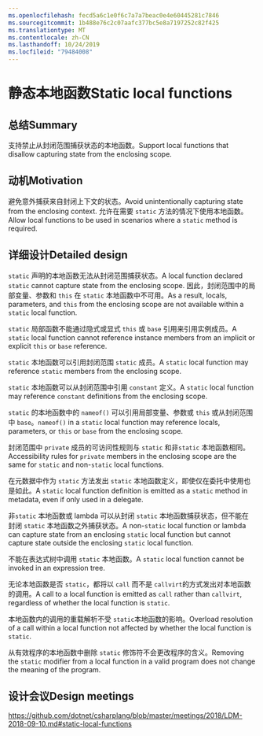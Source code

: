 ```yaml
---
ms.openlocfilehash: fecd5a6c1e0f6c7a7a7beac0e4e60445281c7846
ms.sourcegitcommit: 1b488e76c2c07aafc377bc5e8a7197252c82f425
ms.translationtype: MT
ms.contentlocale: zh-CN
ms.lasthandoff: 10/24/2019
ms.locfileid: "79484008"
---
```

# <a name="static-local-functions"></a><span data-ttu-id="c3317-101">静态本地函数</span><span class="sxs-lookup"><span data-stu-id="c3317-101">Static local functions</span></span>

## <a name="summary"></a><span data-ttu-id="c3317-102">总结</span><span class="sxs-lookup"><span data-stu-id="c3317-102">Summary</span></span>

<span data-ttu-id="c3317-103">支持禁止从封闭范围捕获状态的本地函数。</span><span class="sxs-lookup"><span data-stu-id="c3317-103">Support local functions that disallow capturing state from the enclosing scope.</span></span>

## <a name="motivation"></a><span data-ttu-id="c3317-104">动机</span><span class="sxs-lookup"><span data-stu-id="c3317-104">Motivation</span></span>

<span data-ttu-id="c3317-105">避免意外捕获来自封闭上下文的状态。</span><span class="sxs-lookup"><span data-stu-id="c3317-105">Avoid unintentionally capturing state from the enclosing context.</span></span>
<span data-ttu-id="c3317-106">允许在需要 `static` 方法的情况下使用本地函数。</span><span class="sxs-lookup"><span data-stu-id="c3317-106">Allow local functions to be used in scenarios where a `static` method is required.</span></span>

## <a name="detailed-design"></a><span data-ttu-id="c3317-107">详细设计</span><span class="sxs-lookup"><span data-stu-id="c3317-107">Detailed design</span></span>

<span data-ttu-id="c3317-108">`static` 声明的本地函数无法从封闭范围捕获状态。</span><span class="sxs-lookup"><span data-stu-id="c3317-108">A local function declared `static` cannot capture state from the enclosing scope.</span></span>
<span data-ttu-id="c3317-109">因此，封闭范围中的局部变量、参数和 `this` 在 `static` 本地函数中不可用。</span><span class="sxs-lookup"><span data-stu-id="c3317-109">As a result, locals, parameters, and `this` from the enclosing scope are not available within a `static` local function.</span></span>

<span data-ttu-id="c3317-110">`static` 局部函数不能通过隐式或显式 `this` 或 `base` 引用来引用实例成员。</span><span class="sxs-lookup"><span data-stu-id="c3317-110">A `static` local function cannot reference instance members from an implicit or explicit `this` or `base` reference.</span></span>

<span data-ttu-id="c3317-111">`static` 本地函数可以引用封闭范围 `static` 成员。</span><span class="sxs-lookup"><span data-stu-id="c3317-111">A `static` local function may reference `static` members from the enclosing scope.</span></span>

<span data-ttu-id="c3317-112">`static` 本地函数可以从封闭范围中引用 `constant` 定义。</span><span class="sxs-lookup"><span data-stu-id="c3317-112">A `static` local function may reference `constant` definitions from the enclosing scope.</span></span>

<span data-ttu-id="c3317-113">`static` 的本地函数中的 `nameof()` 可以引用局部变量、参数或 `this` 或从封闭范围中 `base`。</span><span class="sxs-lookup"><span data-stu-id="c3317-113">`nameof()` in a `static` local function may reference locals, parameters, or `this` or `base` from the enclosing scope.</span></span>

<span data-ttu-id="c3317-114">封闭范围中 `private` 成员的可访问性规则与 `static` 和非`static` 本地函数相同。</span><span class="sxs-lookup"><span data-stu-id="c3317-114">Accessibility rules for `private` members in the enclosing scope are the same for `static` and non-`static` local functions.</span></span>

<span data-ttu-id="c3317-115">在元数据中作为 `static` 方法发出 `static` 本地函数定义，即使仅在委托中使用也是如此。</span><span class="sxs-lookup"><span data-stu-id="c3317-115">A `static` local function definition is emitted as a `static` method in metadata, even if only used in a delegate.</span></span>

<span data-ttu-id="c3317-116">非`static` 本地函数或 lambda 可以从封闭 `static` 本地函数捕获状态，但不能在封闭 `static` 本地函数之外捕获状态。</span><span class="sxs-lookup"><span data-stu-id="c3317-116">A non-`static` local function or lambda can capture state from an enclosing `static` local function but cannot capture state outside the enclosing `static` local function.</span></span>

<span data-ttu-id="c3317-117">不能在表达式树中调用 `static` 本地函数。</span><span class="sxs-lookup"><span data-stu-id="c3317-117">A `static` local function cannot be invoked in an expression tree.</span></span>

<span data-ttu-id="c3317-118">无论本地函数是否 `static`，都将以 `call` 而不是 `callvirt`的方式发出对本地函数的调用。</span><span class="sxs-lookup"><span data-stu-id="c3317-118">A call to a local function is emitted as `call` rather than `callvirt`, regardless of whether the local function is `static`.</span></span>

<span data-ttu-id="c3317-119">本地函数内的调用的重载解析不受 `static`本地函数的影响。</span><span class="sxs-lookup"><span data-stu-id="c3317-119">Overload resolution of a call within a local function not affected by whether the local function is `static`.</span></span>

<span data-ttu-id="c3317-120">从有效程序的本地函数中删除 `static` 修饰符不会更改程序的含义。</span><span class="sxs-lookup"><span data-stu-id="c3317-120">Removing the `static` modifier from a local function in a valid program does not change the meaning of the program.</span></span>

## <a name="design-meetings"></a><span data-ttu-id="c3317-121">设计会议</span><span class="sxs-lookup"><span data-stu-id="c3317-121">Design meetings</span></span>

https://github.com/dotnet/csharplang/blob/master/meetings/2018/LDM-2018-09-10.md#static-local-functions
